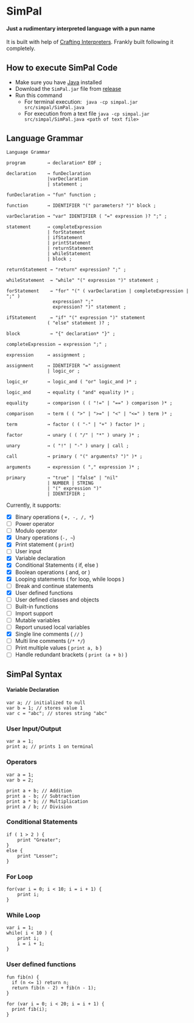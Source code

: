 # SimPal

#### Just a rudimentary interpreted language with a pun name

It is built with help of [Crafting Interpreters](https://www.craftinginterpreters.com). Frankly built following it completely.

## How to execute SimPal Code

- Make sure you have [Java](https://www.java.com/en/download/manual.jsp) installed 
- Download the ``SimPal.jar`` file from [release](https://github.com/Pal8304/SimPal/releases)
- Run this command
  - For terminal execution: `` java -cp simpal.jar src/simpal/SimPal.java``
  - For execution from a text file   ``java -cp simpal.jar src/simpal/SimPal.java <path of text file>``

## Language Grammar

```
Language Grammar

program        → declaration* EOF ;

declaration    → funDeclaration
               |varDeclaration
               | statement ;

funDeclaration → "fun" function ;

function       → IDENTIFIER "(" parameters? ")" block ;

varDeclaration → "var" IDENTIFIER ( "=" expression )? ";" ;

statement      → completeExpression
               | forStatement
               | ifStatement
               | printStatement
               | returnStatement
               | whileStatement
               | block ;

returnStatement → "return" expression? ";" ;

whileStatement  → "while" "(" expression ")" statement ;

forStatement    → "for" "(" ( varDeclaration | completeExpression | ";" )
                 expression? ";"
                 expression? ")" statement ;

ifStatement     → "if" "(" expression ")" statement
               ( "else" statement )? ;

block           → "{" declaration* "}" ;

completeExpression → expression ";" ;

expression     → assignment ;

assignment     → IDENTIFIER "=" assignment
               | logic_or ;

logic_or       → logic_and ( "or" logic_and )* ;

logic_and      → equality ( "and" equality )* ;

equality       → comparison ( ( "!=" | "==" ) comparison )* ;

comparison     → term ( ( ">" | ">=" | "<" | "<=" ) term )* ;

term           → factor ( ( "-" | "+" ) factor )* ;

factor         → unary ( ( "/" | "*" ) unary )* ;

unary          → ( "!" | "-" ) unary | call ;

call           → primary ( "(" arguments? ")" )* ;

arguments      → expression ( "," expression )* ;

primary        → "true" | "false" | "nil"
               | NUMBER | STRING
               | "(" expression ")"
               | IDENTIFIER ;

```

Currently, it supports:

- [x] Binary operations ( ``+, -, /, *``)
- [ ] Power operator
- [ ] Modulo operator
- [x] Unary operations (``-, ~``)
- [x] Print statement ( ``print``)
- [ ] User input
- [x] Variable declaration
- [x] Conditional Statements ( if, else )
- [x] Boolean operations ( and, or )
- [x] Looping statements ( for loop, while loops )
- [ ] Break and continue statements
- [x] User defined functions
- [ ] User defined classes and objects
- [ ] Built-in functions
- [ ] Import support
- [ ] Mutable variables
- [ ] Report unused local variables
- [x] Single line comments ( ``//`` )
- [ ] Multi line comments (``/* */``)
- [ ] Print multiple values ( ``print a, b`` )
- [ ] Handle redundant brackets ( ``print (a + b)`` )

## SimPal Syntax

#### Variable Declaration

```
var a; // initialized to null 
var b = 1; // stores value 1 
var c = "abc"; // stores string "abc" 
```

### User Input/Output

```
var a = 1;
print a; // prints 1 on terminal 
```

### Operators

```
var a = 1;
var b = 2;

print a + b; // Addition
print a - b; // Subtraction 
print a * b; // Multiplication
print a / b; // Division
```

### Conditional Statements 
```
if ( 1 > 2 ) {
    print "Greater";
}
else {
    print "Lesser";
}
```

### For Loop 
```
for(var i = 0; i < 10; i = i + 1) {
    print i;
}
```
### While Loop
```
var i = 1;
while( i < 10 ) {
    print i;
    i = i + 1;
}
```

### User defined functions
```
fun fib(n) {
  if (n <= 1) return n;
  return fib(n - 2) + fib(n - 1);
}

for (var i = 0; i < 20; i = i + 1) {
  print fib(i);
}
```

